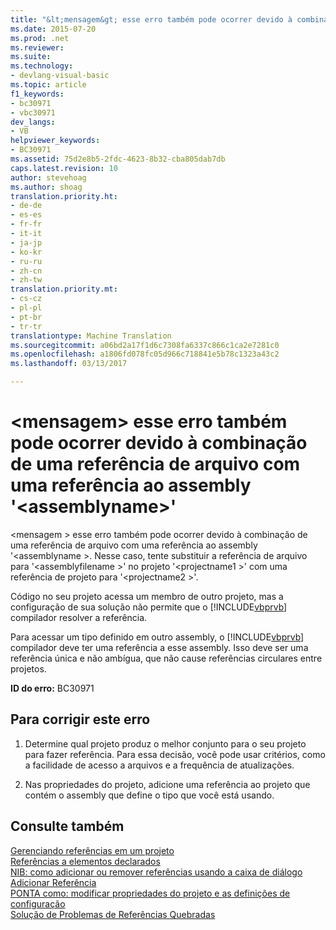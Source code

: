 ```yaml
---
title: "&lt;mensagem&gt; esse erro também pode ocorrer devido à combinação de uma referência de arquivo com uma referência ao assembly &quot;&lt;assemblyname&gt;&quot; | Documentos do Microsoft"
ms.date: 2015-07-20
ms.prod: .net
ms.reviewer: 
ms.suite: 
ms.technology:
- devlang-visual-basic
ms.topic: article
f1_keywords:
- bc30971
- vbc30971
dev_langs:
- VB
helpviewer_keywords:
- BC30971
ms.assetid: 75d2e8b5-2fdc-4623-8b32-cba805dab7db
caps.latest.revision: 10
author: stevehoag
ms.author: shoag
translation.priority.ht:
- de-de
- es-es
- fr-fr
- it-it
- ja-jp
- ko-kr
- ru-ru
- zh-cn
- zh-tw
translation.priority.mt:
- cs-cz
- pl-pl
- pt-br
- tr-tr
translationtype: Machine Translation
ms.sourcegitcommit: a06bd2a17f1d6c7308fa6337c866c1ca2e7281c0
ms.openlocfilehash: a1806fd078fc05d966c718841e5b78c1323a43c2
ms.lasthandoff: 03/13/2017

---
```

# <a name="ltmessagegt-this-error-could-also-be-due-to-mixing-a-file-reference-with-a-project-reference-to-assembly-39ltassemblynamegt39"></a>&lt;mensagem&gt; esse erro também pode ocorrer devido à combinação de uma referência de arquivo com uma referência ao assembly '&lt;assemblyname&gt;'
\<mensagem > esse erro também pode ocorrer devido à combinação de uma referência de arquivo com uma referência ao assembly '\<assemblyname >. Nesse caso, tente substituir a referência de arquivo para '\<assemblyfilename >' no projeto '\<projectname1 >' com uma referência de projeto para '\<projectname2 >'.  
  
 Código no seu projeto acessa um membro de outro projeto, mas a configuração de sua solução não permite que o [!INCLUDE[vbprvb](../../../csharp/programming-guide/concepts/linq/includes/vbprvb_md.md)] compilador resolver a referência.  
  
 Para acessar um tipo definido em outro assembly, o [!INCLUDE[vbprvb](../../../csharp/programming-guide/concepts/linq/includes/vbprvb_md.md)] compilador deve ter uma referência a esse assembly. Isso deve ser uma referência única e não ambígua, que não cause referências circulares entre projetos.  
  
 **ID do erro:** BC30971  
  
## <a name="to-correct-this-error"></a>Para corrigir este erro  
  
1.  Determine qual projeto produz o melhor conjunto para o seu projeto para fazer referência. Para essa decisão, você pode usar critérios, como a facilidade de acesso a arquivos e a frequência de atualizações.  
  
2.  Nas propriedades do projeto, adicione uma referência ao projeto que contém o assembly que define o tipo que você está usando.  
  
## <a name="see-also"></a>Consulte também  
 [Gerenciando referências em um projeto](https://docs.microsoft.com/visualstudio/ide/managing-references-in-a-project)   
 [Referências a elementos declarados](../../../visual-basic/programming-guide/language-features/declared-elements/references-to-declared-elements.md)   
 [NIB: como adicionar ou remover referências usando a caixa de diálogo Adicionar Referência](http://msdn.microsoft.com/en-us/3bd75d61-f00c-47c0-86a2-dd1f20e231c9)   
 [PONTA como: modificar propriedades do projeto e as definições de configuração](http://msdn.microsoft.com/en-us/e7184bc5-2f2b-4b4f-aa9a-3ecfcbc48b67)   
 [Solução de Problemas de Referências Quebradas](https://docs.microsoft.com/visualstudio/ide/troubleshooting-broken-references)
